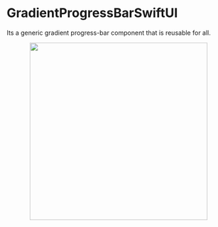 # GradientProgressBarSwiftUI
Its a generic gradient progress-bar component that is reusable for all.

<div align="center">
    <img src="/GradientProgressBarSwiftUI/Gradient Progress Bar Image.png.jpg" width="400px"</img> 
</div>



